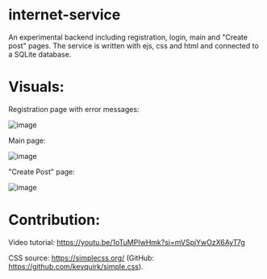# internet-service

An experimental backend including registration, login, main and "Create post" pages. The service is written with ejs, css and html and connected to a SQLite database. 

# Visuals:
Registration page with error messages:

![image](https://github.com/user-attachments/assets/de0d6b0e-4547-44d6-bc0d-6ac4f06a7363)

Main page:

![image](https://github.com/user-attachments/assets/590c91bc-1177-424d-9a09-03fcc0000d91)

"Create Post" page:

![image](https://github.com/user-attachments/assets/d0dd2dcc-cd09-409a-b203-994e80747ac0)

# Contribution:

Video tutorial: https://youtu.be/1oTuMPIwHmk?si=mVSpjYwOzX6AyT7g

CSS source: https://simplecss.org/ (GitHub: https://github.com/kevquirk/simple.css).

